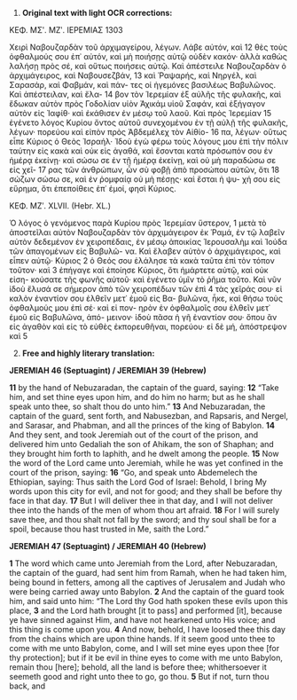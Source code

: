 1. **Original text with light OCR corrections:**

ΚΕΦ. ΜΣʹ. ΜΖʹ. ΙΕΡΕΜΙΑΣ 1303

Χειρὶ Ναβουζαρδὰν τοῦ ἀρχιμαγείρου, λέγων. Λάβε αὐτόν, καὶ 12
θὲς τοὺς ὀφθαλμούς σου ἐπ᾿ αὐτόν, καὶ μὴ ποιήσῃς αὐτῷ οὐδὲν
κακόν· ἀλλὰ καθὼς λαλήσῃ πρὸς σέ, καὶ οὕτως ποιήσεις αὐτῷ.
Καὶ ἀπέστειλε Ναβουζαρδὰν ὁ ἀρχιμάγειρος, καὶ Ναβουσεζβάν, 13
καὶ Ῥαψαρής, καὶ Νηργέλ, καὶ Σαρασάρ, καὶ Φαβμάν, καὶ πάν-
τες οἱ ἡγεμόνες βασιλέως Βαβυλῶνος. Καὶ ἀπέστειλαν, καὶ ἔλα- 14
βον τὸν Ἱερεμίαν ἐξ αὐλῆς τῆς φυλακῆς, καὶ ἔδωκαν αὐτὸν
πρὸς Γοδολίαν υἱὸν Ἀχικάμ υἱοῦ Σαφάν, καὶ ἐξήγαγον αὐτὸν
εἰς Ἰαφίθ· καὶ ἐκάθισεν ἐν μέσῳ τοῦ λαοῦ. Καὶ πρὸς Ἱερεμίαν 15
ἐγένετο λόγος Κυρίου ὄντος αὐτοῦ συνεχομένου ἐν τῇ αὐλῇ τῆς
φυλακῆς, λέγων· πορεύου καὶ εἰπὸν πρὸς Ἀβδεμέλεχ τὸν Αἰθίο- 16
πα, λέγων· οὕτως εἶπε Κύριος ὁ Θεὸς Ἰσραήλ· Ἰδοὺ ἐγὼ φέρω
τοὺς λόγους μου ἐπὶ τὴν πόλιν ταύτην εἰς κακὰ καὶ οὐκ εἰς
ἀγαθά, καὶ ἔσονται κατὰ πρόσωπόν σου ἐν ἡμέρᾳ ἐκείνῃ· καὶ
σώσω σε ἐν τῇ ἡμέρᾳ ἐκείνῃ, καὶ οὐ μὴ παραδώσω σε εἰς χεῖ- 17
ρας τῶν ἀνθρώπων, ὧν σὺ φοβῇ ἀπὸ προσώπου αὐτῶν, ὅτι 18
σώζων σώσω σε, καὶ ἐν ῥομφαίᾳ οὐ μὴ πέσῃς· καὶ ἔσται ἡ ψυ-
χή σου εἰς εὕρημα, ὅτι ἐπεποίθεις ἐπ᾿ ἐμοί, φησὶ Κύριος.

ΚΕΦ. ΜΖʹ. XLVII.
(Hebr. XL.)

Ὁ λόγος ὁ γενόμενος παρὰ Κυρίου πρὸς Ἱερεμίαν ὕστερον, 1
μετὰ τὸ ἀποστεῖλαι αὐτὸν Ναβουζαρδὰν τὸν ἀρχιμάγειρον ἐκ
Ῥαμά, ἐν τῷ λαβεῖν αὐτὸν δεδεμένον ἐν χειροπέδαις, ἐν μέσῳ
ἀποικίας Ἱερουσαλὴμ καὶ Ἰούδα τῶν ἀπαγομένων εἰς Βαβυλῶ-
να. Καὶ ἔλαβεν αὐτὸν ὁ ἀρχιμάγειρος, καὶ εἶπεν αὐτῷ· Κύριος 2
ὁ Θεός σου ἐλάλησε τὰ κακὰ ταῦτα ἐπὶ τὸν τόπον τοῦτον· καὶ 3
ἐπήγαγε καὶ ἐποίησε Κύριος, ὅτι ἡμάρτετε αὐτῷ, καὶ οὐκ εἰση-
κούσατε τῆς φωνῆς αὐτοῦ· καὶ ἐγένετο ὑμῖν τὸ ῥῆμα τοῦτο.
Καὶ νῦν ἰδοὺ ἔλυσά σε σήμερον ἀπὸ τῶν χειροπέδων τῶν ἐπὶ 4
τὰς χεῖράς σου· εἰ καλὸν ἐναντίον σου ἐλθεῖν μετ᾿ ἐμοῦ εἰς Βα-
βυλῶνα, ἧκε, καὶ θήσω τοὺς ὀφθαλμούς μου ἐπὶ σέ· καὶ εἰ πον-
ηρὸν ἐν ὀφθαλμοῖς σου ἐλθεῖν μετ᾿ ἐμοῦ εἰς Βαβυλῶνα, ἀπό-
μεινον· ἰδοὺ πᾶσα ἡ γῆ ἐναντίον σου· ὅπου ἂν εἰς ἀγαθὸν καὶ
εἰς τὸ εὐθὲς ἐκπορευθῆναι, πορεύου· εἰ δὲ μή, ἀπόστρεψον καὶ 5

2. **Free and highly literary translation:**

**JEREMIAH 46 (Septuagint) / JEREMIAH 39 (Hebrew)**

**11** by the hand of Nebuzaradan, the captain of the guard, saying:
**12** “Take him, and set thine eyes upon him, and do him no harm; but as he shall speak unto thee, so shalt thou do unto him.”
**13** And Nebuzaradan, the captain of the guard, sent forth, and Nabusezban, and Rapsaris, and Nergel, and Sarasar, and Phabman, and all the princes of the king of Babylon.
**14** And they sent, and took Jeremiah out of the court of the prison, and delivered him unto Gedaliah the son of Ahikam, the son of Shaphan; and they brought him forth to Iaphith, and he dwelt among the people.
**15** Now the word of the Lord came unto Jeremiah, while he was yet confined in the court of the prison, saying:
**16** “Go, and speak unto Abdemelech the Ethiopian, saying: Thus saith the Lord God of Israel: Behold, I bring My words upon this city for evil, and not for good; and they shall be before thy face in that day.
**17** But I will deliver thee in that day, and I will not deliver thee into the hands of the men of whom thou art afraid.
**18** For I will surely save thee, and thou shalt not fall by the sword; and thy soul shall be for a spoil, because thou hast trusted in Me, saith the Lord.”

**JEREMIAH 47 (Septuagint) / JEREMIAH 40 (Hebrew)**

**1** The word which came unto Jeremiah from the Lord, after Nebuzaradan, the captain of the guard, had sent him from Ramah, when he had taken him, being bound in fetters, among all the captives of Jerusalem and Judah who were being carried away unto Babylon.
**2** And the captain of the guard took him, and said unto him: “The Lord thy God hath spoken these evils upon this place,
**3** and the Lord hath brought [it to pass] and performed [it], because ye have sinned against Him, and have not hearkened unto His voice; and this thing is come upon you.
**4** And now, behold, I have loosed thee this day from the chains which are upon thine hands. If it seem good unto thee to come with me unto Babylon, come, and I will set mine eyes upon thee [for thy protection]; but if it be evil in thine eyes to come with me unto Babylon, remain thou [here]; behold, all the land is before thee; whithersoever it seemeth good and right unto thee to go, go thou.
**5** But if not, turn thou back, and